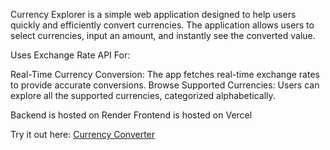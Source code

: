 Currency Explorer is a simple web application designed to help users quickly and efficiently convert currencies. The application allows users to select currencies, input an amount, and instantly see the converted value.





Uses Exchange Rate API For:





Real-Time Currency Conversion: The app fetches real-time exchange rates to provide accurate conversions.
Browse Supported Currencies: Users can explore all the supported currencies, categorized alphabetically.





Backend is hosted on Render 
Frontend is hosted on Vercel




Try it out here: [Currency Converter](https://currency-explorer-gamma.vercel.app)
